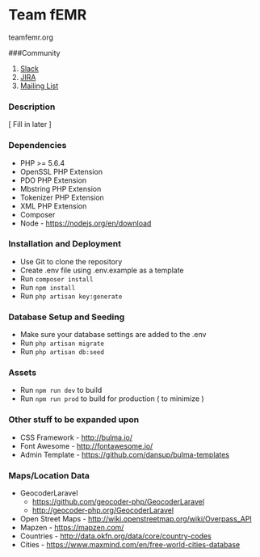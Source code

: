 # Team fEMR

teamfemr.org

###Community

1. [Slack](http://teamfemr.org/slack.html)
2. [JIRA](https://teamfemr.atlassian.net)
3. [Mailing List](https://groups.google.com/forum/#!forum/team-femr)

### Description

[ Fill in later ]

### Dependencies

* PHP >= 5.6.4
* OpenSSL PHP Extension
* PDO PHP Extension
* Mbstring PHP Extension
* Tokenizer PHP Extension
* XML PHP Extension
* Composer
* Node - https://nodejs.org/en/download

### Installation and Deployment

* Use Git to clone the repository
* Create .env file using .env.example as a template
* Run `composer install`
* Run `npm install`
* Run `php artisan key:generate`

### Database Setup and Seeding

* Make sure your database settings are added to the .env
* Run `php artisan migrate`
* Run `php artisan db:seed`

### Assets

* Run `npm run dev` to build
* Run `npm run prod` to build for production ( to minimize )

### Other stuff to be expanded upon

* CSS Framework - http://bulma.io/
* Font Awesome - http://fontawesome.io/
* Admin Template - https://github.com/dansup/bulma-templates

### Maps/Location Data

* GeocoderLaravel
    * https://github.com/geocoder-php/GeocoderLaravel
    * http://geocoder-php.org/GeocoderLaravel
* Open Street Maps - http://wiki.openstreetmap.org/wiki/Overpass_API
* Mapzen - https://mapzen.com/
* Countries - http://data.okfn.org/data/core/country-codes
* Cities - https://www.maxmind.com/en/free-world-cities-database

